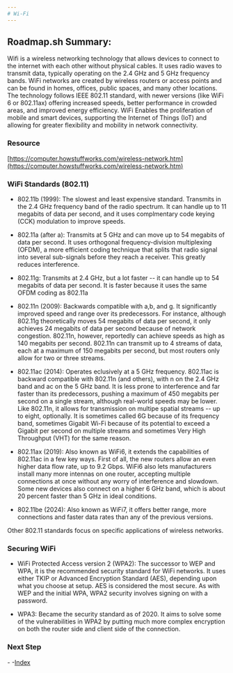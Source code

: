 ```yaml
---
# Wi-Fi
---
```

## Roadmap.sh Summary:
Wifi is a wireless networking technology that allows devices to connect to the internet with each other without physical cables. It uses radio waves to transmit data, typically operating on the 2.4 GHz and 5 GHz frequency bands. WiFi networks are created by wireless routers or access points and can be found in homes, offices, public spaces, and many other locations. The technology follows IEEE 802.11 standard, with newer versions (like WiFi 6 or 802.11ax) offering increased speeds, better performance in crowded areas, and improved energy efficiency. WiFi Enables the proliferation of mobile and smart devices, supporting the Internet of Things (IoT) and allowing for greater flexibility and mobility in network connectivity.

### Resource
[https://computer.howstuffworks.com/wireless-network.htm](https://computer.howstuffworks.com/wireless-network.htm)

### WiFi Standards (802.11)
- 802.11b (1999): The slowest and least expensive standard. Transmits in the 2.4 GHz frequency band of the radio spectrum. It can handle up to 11 megabits of data per second, and it uses complmentary code keying (CCK) modulation to improve speeds.

- 802.11a (after a): Transmits at 5 GHz and can move up to 54 megabits of data per second. It uses orthogonal frequency-division multiplexing (OFDM), a more efficient coding technique that splits that radio signal into several sub-signals before they reach a receiver. This greatly reduces interference.

- 802.11g: Transmits at 2.4 GHz, but a lot faster -- it can handle up to 54 megabits of data per second. It is faster because it uses the same OFDM coding as 802.11a

- 802.11n (2009): Backwards compatible with a,b, and g. It significantly improved speed and range over its predecessors. For instance, although 802.11g theoretically moves 54 megabits of data per second, it only achieves 24 megabits of data per second  because of network congestion. 802.11n, however, reportedly can achieve speeds as high as 140 megabits per second. 802.11n can transmit up to 4 streams of data, each at a maximum of 150 megabits per second, but most routers only allow for two or three streams.

- 802.11ac (2014): Operates eclusively at a 5 GHz frequency. 802.11ac is backward compatible with 802.11n (and others), with n on the 2.4 GHz band and ac on the 5 GHz band. It is less prone to interference and far faster than its predecessors, pushing a maximum of 450 megabits per second on a single stream, although real-world speeds may be lower. Like 802.11n, it allows for transmission on multipe spatial streams --  up to eight, optionally. It is sometimes called 6G because of its frequency band, sometimes Gigabit Wi-Fi because of its potential to exceed a Gigabit per second on multiple streams and sometimes Very High Throughput (VHT) for the same reason.

- 802.11ax (2019): Also known as WiFi6, it extends the capabilities of 802.11ac in a few key ways. First of all, the new routers allow an even higher data flow rate, up to 9.2 Gbps. WiFi6 also lets manufacturers install many more intennas on one router, accepting multiple connections at once without any worry of interference and slowdown. Some new devices also connect on a higher 6 GHz band, which is about 20 percent faster than 5 GHz in ideal conditions.

- 802.11be (2024): Also known as WiFi7, it offers better range, more connections and faster data rates than any of the previous versions.

Other 802.11 standards focus on specific applications of wireless networks.

### Securing WiFi
- WiFi Protected Access version 2 (WPA2): The successor to WEP and WPA, it is the recommended security standard for WiFi networks. It uses either TKIP or Advanced Encryption Standard (AES), depending upon what you choose at setup. AES is considered the most secure. As with WEP and the initial WPA, WPA2 security involves signing on with a password.

- WPA3: Became the security standard as of 2020. It aims to solve some of the vulnerabilities in WPA2 by putting much more complex encryption on both the router side and client side of the connection.


### Next Step
-[]()
-[Index](https://github.com/Sisu-Sus/CyberSec-RoadMap/blob/main/index.md)























